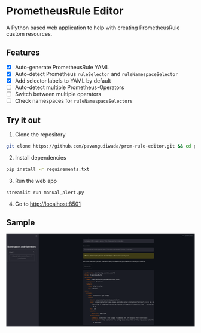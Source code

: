 # PrometheusRule Editor

A Python based web application to help with creating PrometheusRule custom resources.

## Features
- [x] Auto-generate PrometheusRule YAML
- [x] Auto-detect Prometheus `ruleSelector` and `ruleNamespaceSelector`
- [x] Add selector labels to YAML by default
- [ ] Auto-detect multiple Prometheus-Operators
- [ ] Switch between multiple operators
- [ ] Check namespaces for `ruleNamespaceSelectors`

## Try it out

1. Clone the repository 
```bash
git clone https://github.com/pavangudiwada/prom-rule-editor.git && cd prom-rule-editor
```

2. Install dependencies

```bash
pip install -r requirements.txt    
```

3. Run the web app
```bash
streamlit run manual_alert.py
```

4. Go to [http://localhost:8501](http://localhost:8501)

## Sample

![PrometheusRule Generator in action](./image/PrometheusRuleGeneratordemo.png)
